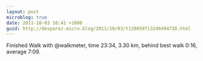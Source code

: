 ```yaml
---
layout: post
microblog: true
date: 2011-10-03 10:41 +1000
guid: http://desparoz.micro.blog/2011/10/03/t120659713246494720.html
---
```

Finished Walk with @walkmeter, time 23:34, 3.30 km, behind best walk 0:16, average 7:09.
